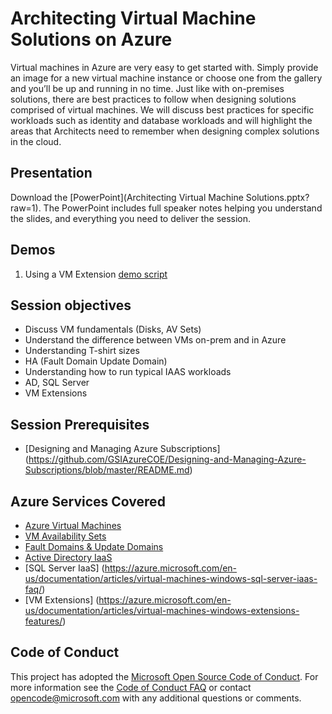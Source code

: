 # Architecting Virtual Machine Solutions on Azure
Virtual machines in Azure are very easy to get started with.  Simply provide an image for a new virtual machine instance or choose one from the gallery and you’ll be up and running in no time.  Just like with on-premises solutions, there are best practices to follow when designing solutions comprised of virtual machines.  We will discuss best practices for specific workloads such as identity and database workloads and will highlight the areas that Architects need to remember when designing complex solutions in the cloud.

## Presentation
Download the [PowerPoint](Architecting Virtual Machine Solutions.pptx?raw=1).
The PowerPoint includes full speaker notes helping you understand the slides, and everything you need to deliver the session.

## Demos
1. Using a VM Extension [demo script](./#)

## Session objectives
* Discuss VM fundamentals (Disks, AV Sets)
* Understand the difference between VMs on-prem and in Azure
* Understanding T-shirt sizes
* HA (Fault Domain Update Domain)
* Understanding how to run typical IAAS workloads
* AD, SQL Server
* VM Extensions

## Session Prerequisites
* [Designing and Managing Azure Subscriptions] (https://github.com/GSIAzureCOE/Designing-and-Managing-Azure-Subscriptions/blob/master/README.md)

## Azure Services Covered
* [Azure Virtual Machines](https://azure.microsoft.com/en-us/documentation/services/virtual-machines//)
* [VM Availability Sets](https://azure.microsoft.com/en-us/documentation/articles/virtual-machines-windows-manage-availability/)
* [Fault Domains & Update Domains](https://azure.microsoft.com/en-us/documentation/articles/virtual-machines-windows-planned-maintenance/)
* [Active Directory IaaS](https://azure.microsoft.com/en-us/documentation/articles/active-directory-install-replica-active-directory-domain-controller/)
* [SQL Server IaaS] (https://azure.microsoft.com/en-us/documentation/articles/virtual-machines-windows-sql-server-iaas-faq/)
* [VM Extensions] (https://azure.microsoft.com/en-us/documentation/articles/virtual-machines-windows-extensions-features/)


## Code of Conduct

This project has adopted the [Microsoft Open Source Code of Conduct](https://opensource.microsoft.com/codeofconduct/). For more information see the [Code of Conduct FAQ](https://opensource.microsoft.com/codeofconduct/faq/) or contact [opencode@microsoft.com](mailto:opencode@microsoft.com) with any additional questions or comments.
